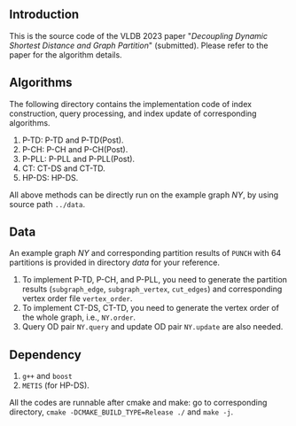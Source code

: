 ## Introduction
This is the source code of the VLDB 2023 paper "*Decoupling Dynamic Shortest Distance and Graph Partition*" (submitted). Please refer to the paper for the algorithm details.

## Algorithms

The following directory contains the implementation code of index construction, query processing, and index update of corresponding algorithms.

1. P-TD: P-TD and P-TD(Post).
1. P-CH: P-CH and P-CH(Post).
1. P-PLL: P-PLL and P-PLL(Post).
1. CT: CT-DS and CT-TD.
1. HP-DS: HP-DS.

All above methods can be directly run on the example graph *NY*, by using source path `../data`.

## Data
An example graph *NY* and corresponding partition results of `PUNCH` with 64 partitions is provided in directory *data* for your reference.

1. To implement P-TD, P-CH, and P-PLL, you need to generate the partition results (`subgraph_edge`, `subgraph_vertex`, `cut_edges`) and corresponding vertex order file `vertex_order`.
1. To implement CT-DS, CT-TD, you need to generate the vertex order of the whole graph, i.e., `NY.order`.
2. Query OD pair `NY.query` and update OD pair `NY.update` are also needed.


## Dependency

1. `g++` and `boost`
1. `METIS` (for HP-DS).

All the codes are runnable after cmake and make: go to corresponding directory, `cmake -DCMAKE_BUILD_TYPE=Release ./` and `make -j`.
